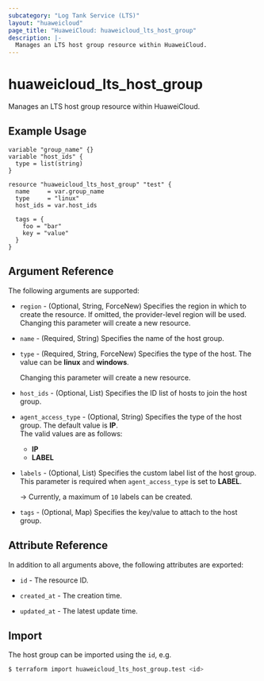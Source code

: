 ```yaml
---
subcategory: "Log Tank Service (LTS)"
layout: "huaweicloud"
page_title: "HuaweiCloud: huaweicloud_lts_host_group"
description: |-
  Manages an LTS host group resource within HuaweiCloud.
---
```


# huaweicloud_lts_host_group

Manages an LTS host group resource within HuaweiCloud.

## Example Usage

```hcl
variable "group_name" {}
variable "host_ids" {
  type = list(string)
}

resource "huaweicloud_lts_host_group" "test" {
  name     = var.group_name
  type     = "linux"
  host_ids = var.host_ids

  tags = {
    foo = "bar"
    key = "value"
  }
}
```

## Argument Reference

The following arguments are supported:

* `region` - (Optional, String, ForceNew) Specifies the region in which to create the resource.
  If omitted, the provider-level region will be used. Changing this parameter will create a new resource.

* `name` - (Required, String) Specifies the name of the host group.

* `type` - (Required, String, ForceNew) Specifies the type of the host.
  The value can be **linux** and **windows**.

  Changing this parameter will create a new resource.

* `host_ids` - (Optional, List) Specifies the ID list of hosts to join the host group.

* `agent_access_type` - (Optional, String) Specifies the type of the host group.
  The default value is **IP**.  
  The valid values are as follows:
  + **IP**
  + **LABEL**

* `labels` - (Optional, List) Specifies the custom label list of the host group.
  This parameter is required when `agent_access_type` is set to **LABEL**.

  -> Currently, a maximum of `10` labels can be created.

* `tags` - (Optional, Map) Specifies the key/value to attach to the host group.

## Attribute Reference

In addition to all arguments above, the following attributes are exported:

* `id` - The resource ID.

* `created_at` - The creation time.

* `updated_at` - The latest update time.

## Import

The host group can be imported using the `id`, e.g.

```bash
$ terraform import huaweicloud_lts_host_group.test <id>
```
